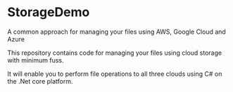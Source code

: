 # StorageDemo
 A common approach for managing your files using AWS, Google Cloud and Azure
 
 This repository contains code for managing your files using cloud storage with minimum fuss.  
 
 It will enable you to perform file operations to all three clouds using C# on the .Net core platform.
